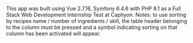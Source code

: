 This app was built using Vue 2.7.16, Symfony 6.4.6 with PHP 8.1 as a Full Stack Web Development Internship Test at Caphyon.
Notes: to use sorting by recipes name / number of ingredients / skill, the table header belonging to the column must be pressed and a symbol indicating sorting on that column has been activated will appear.
